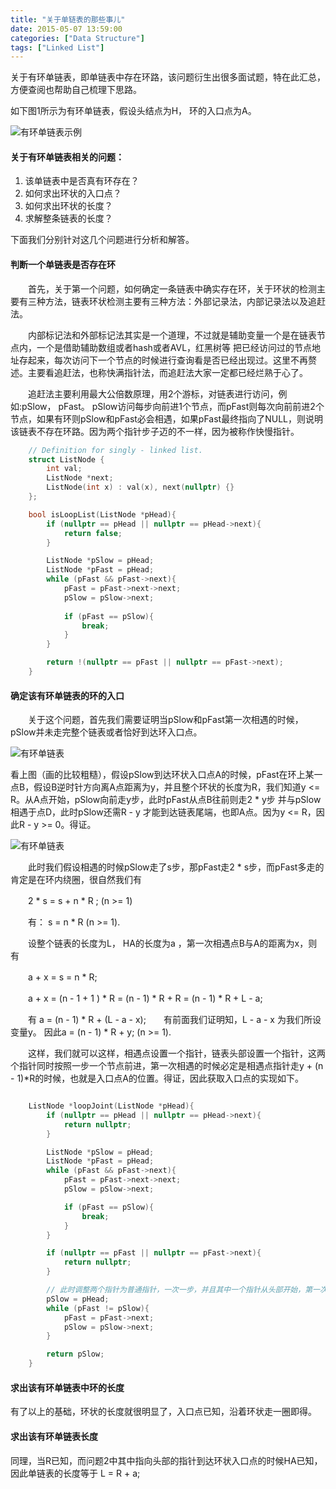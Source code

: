 ```yaml
---
title: "关于单链表的那些事儿"
date: 2015-05-07 13:59:00
categories: ["Data Structure"]
tags: ["Linked List"]
---
```


关于有环单链表，即单链表中存在环路，该问题衍生出很多面试题，特在此汇总，方便查阅也帮助自己梳理下思路。

<!-- more -->

如下图1所示为有环单链表，假设头结点为H， 环的入口点为A。

![有环单链表示例](http://7xilk1.com1.z0.glb.clouddn.com/%E6%9C%89%E7%8E%AF%E5%8D%95%E9%93%BE%E8%A1%A8_1.jpg)

#### 关于有环单链表相关的问题：

1. 该单链表中是否真有环存在？
2. 如何求出环状的入口点？
3. 如何求出环状的长度？
4. 求解整条链表的长度？

下面我们分别针对这几个问题进行分析和解答。

#### 判断一个单链表是否存在环

　　首先，关于第一个问题，如何确定一条链表中确实存在环，关于环状的检测主要有三种方法，链表环状检测主要有三种方法：外部记录法，内部记录法以及追赶法。

　　内部标记法和外部标记法其实是一个道理，不过就是辅助变量一个是在链表节点内，一个是借助辅助数组或者hash或者AVL，红黑树等 把已经访问过的节点地址存起来，每次访问下一个节点的时候进行查询看是否已经出现过。这里不再赘述。主要看追赶法，也称快满指针法，而追赶法大家一定都已经烂熟于心了。

　　追赶法主要利用最大公倍数原理，用2个游标，对链表进行访问，例如:pSlow， pFast。 pSlow访问每步向前进1个节点，而pFast则每次向前前进2个节点，如果有环则pSlow和pFast必会相遇，如果pFast最终指向了NULL，则说明该链表不存在环路。因为两个指针步子迈的不一样，因为被称作快慢指针。


``` C
    // Definition for singly - linked list.
	struct ListNode {
	    int val;
	    ListNode *next;
	    ListNode(int x) : val(x), next(nullptr) {}
	};

	bool isLoopList(ListNode *pHead){
	    if (nullptr == pHead || nullptr == pHead->next){
	        return false;
	    }

	    ListNode *pSlow = pHead;
	    ListNode *pFast = pHead;
	    while (pFast && pFast->next){
	        pFast = pFast->next->next;
	        pSlow = pSlow->next;
	
	        if (pFast == pSlow){
	            break;
	        }
	    }

	    return !(nullptr == pFast || nullptr == pFast->next);
	}

```

#### 确定该有环单链表的环的入口

　　关于这个问题，首先我们需要证明当pSlow和pFast第一次相遇的时候，pSlow并未走完整个链表或者恰好到达环入口点。

![有环单链表](http://7xilk1.com1.z0.glb.clouddn.com/%E6%9C%89%E7%8E%AF%E5%8D%95%E9%93%BE%E8%A1%A8_2.jpg)

看上图（画的比较粗糙），假设pSlow到达环状入口点A的时候，pFast在环上某一点B，假设B逆时针方向离A点距离为y，并且整个环状的长度为R，我们知道y <= R。从A点开始，pSlow向前走y步，此时pFast从点B往前则走2 * y步 并与pSlow相遇于点D，此时pSlow还需R - y 才能到达链表尾端，也即A点。因为y <= R，因此R - y >= 0。得证。

![有环单链表](http://7xilk1.com1.z0.glb.clouddn.com/%E6%9C%89%E7%8E%AF%E5%8D%95%E9%93%BE%E8%A1%A8_3.jpg)

　　此时我们假设相遇的时候pSlow走了s步，那pFast走2 * s步，而pFast多走的肯定是在环内绕圈，很自然我们有 

　　2 * s = s + n * R ;   (n >= 1)

　　有： s = n * R (n >= 1).

　　设整个链表的长度为L， HA的长度为a ，第一次相遇点B与A的距离为x，则有

　　a + x = s = n * R;

　　a + x = (n - 1 + 1 ) * R = (n - 1) * R + R =  (n - 1) * R + L - a;

　　有 a = (n - 1) * R + (L - a - x);　　有前面我们证明知，L - a - x 为我们所设变量y。 因此a = (n - 1) * R + y; (n >= 1).

　　这样，我们就可以这样，相遇点设置一个指针，链表头部设置一个指针，这两个指针同时按照一步一个节点前进，第一次相遇的时候必定是相遇点指针走y + (n - 1)*R的时候，也就是入口点A的位置。得证，因此获取入口点的实现如下。

``` C++

    ListNode *loopJoint(ListNode *pHead){
        if (nullptr == pHead || nullptr == pHead->next){
            return nullptr;
        }

        ListNode *pSlow = pHead;
        ListNode *pFast = pHead;
        while (pFast && pFast->next){
            pFast = pFast->next->next;
            pSlow = pSlow->next;

            if (pFast == pSlow){
                break;
            }
        }

        if (nullptr == pFast || nullptr == pFast->next){
            return nullptr;
        }

        // 此时调整两个指针为普通指针，一次一步，并且其中一个指针从头部开始，第一次相遇点一定是环的入口点
        pSlow = pHead;
        while (pFast != pSlow){
            pFast = pFast->next;
            pSlow = pSlow->next;
        }

        return pSlow;
    }

```


#### 求出该有环单链表中环的长度

有了以上的基础，环状的长度就很明显了，入口点已知，沿着环状走一圈即得。


#### 求出该有环单链表长度

同理，当R已知，而问题2中其中指向头部的指针到达环状入口点的时候HA已知，因此单链表的长度等于 L =  R + a;


